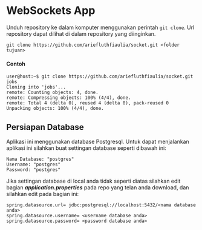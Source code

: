 # WebSockets App

Unduh repository ke dalam komputer menggunakan perintah `git clone`. Url
repository dapat dilihat di dalam repository yang diinginkan.

```
git clone https://github.com/ariefluthfiaulia/socket.git <folder tujuan>
```

#### Contoh

```
user@host:~$ git clone https://github.com/ariefluthfiaulia/socket.git jobs
Cloning into 'jobs'...
remote: Counting objects: 4, done.
remote: Compressing objects: 100% (4/4), done.
remote: Total 4 (delta 0), reused 4 (delta 0), pack-reused 0
Unpacking objects: 100% (4/4), done.
```

## Persiapan Database

Aplikasi ini menggunakan database Postgresql. Untuk dapat menjalankan aplikasi ini silahkan buat settingan database seperti dibawah ini:

```
Nama Database: "postgres"
Username: "postgres"
Password: "postgres"
```

Jika settingan database di local anda tidak seperti diatas silahkan edit bagian ***application.properties*** pada repo yang telan anda download, dan silahkan edit pada bagian ini:

```
spring.datasource.url= jdbc:postgresql://localhost:5432/<nama database anda>
spring.datasource.username= <username database anda>
spring.datasource.password= <password database anda>
```


 
